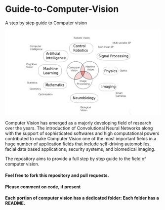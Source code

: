 # Guide-to-Computer-Vision
A step by step guide to Computer vision

![Vision](https://github.com/abr-98/Guide-to-Computer-Vision/blob/main/Vision.png)



Computer Vision has emerged as a majorly developing field of research over the years. The introduction of Convolutional Neural Networks along with the support of sophisticated softwares and high computational powers contributed to make Computer Vision one of the most important fields in a huge number of application fields that include self-driving automobiles, facial data based applications, security systems, and biomedical imaging.

The repository aims to provide a full step by step guide to the field of computer vision. 

#### Feel free to fork this repository and pull requests.
#### Please comment on code, if present
#### Each portion of computer vision has a dedicated folder: Each folder has a README.
